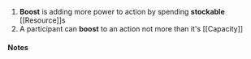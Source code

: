 1. **Boost** is adding more power to action by spending **stockable** [[Resource]]s
2. A participant can **boost** to an action not more than it's [[Capacity]]
#### Notes
